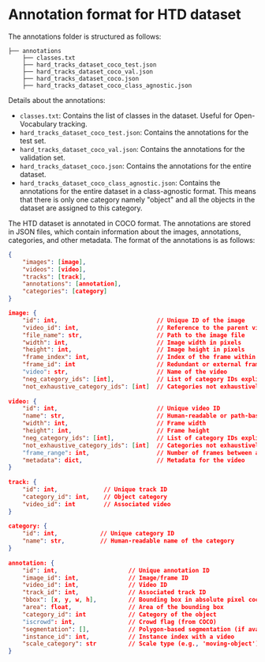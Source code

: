 # Annotation format for HTD dataset


The annotations folder is structured as follows:

```
├── annotations
    ├── classes.txt
    ├── hard_tracks_dataset_coco_test.json
    ├── hard_tracks_dataset_coco_val.json
    ├── hard_tracks_dataset_coco.json
    ├── hard_tracks_dataset_coco_class_agnostic.json
```

Details about the annotations:
- `classes.txt`: Contains the list of classes in the dataset. Useful for Open-Vocabulary tracking.
- `hard_tracks_dataset_coco_test.json`: Contains the annotations for the test set.
- `hard_tracks_dataset_coco_val.json`: Contains the annotations for the validation set.
- `hard_tracks_dataset_coco.json`: Contains the annotations for the entire dataset.
- `hard_tracks_dataset_coco_class_agnostic.json`: Contains the annotations for the entire dataset in a class-agnostic format. This means that there is only one category namely "object" and all the objects in the dataset are assigned to this category.


The HTD dataset is annotated in COCO format. The annotations are stored in JSON files, which contain information about the images, annotations, categories, and other metadata.
The format of the annotations is as follows:

````json
{
    "images": [image],
    "videos": [video],
    "tracks": [track],
    "annotations": [annotation],
    "categories": [category]
}

image: {
    "id": int,                            // Unique ID of the image
    "video_id": int,                      // Reference to the parent video
    "file_name": str,                     // Path to the image file
    "width": int,                         // Image width in pixels
    "height": int,                        // Image height in pixels
    "frame_index": int,                   // Index of the frame within the video (starting from 0)
    "frame_id": int                       // Redundant or external frame ID (optional alignment)
    "video": str,                         // Name of the video 
    "neg_category_ids": [int],            // List of category IDs explicitly not present (optional)
    "not_exhaustive_category_ids": [int]  // Categories not exhaustively labeled in this image (optional)
        
video: {
    "id": int,                            // Unique video ID
    "name": str,                          // Human-readable or path-based name
    "width": int,                         // Frame width
    "height": int,                        // Frame height
    "neg_category_ids": [int],            // List of category IDs explicitly not present (optional)
    "not_exhaustive_category_ids": [int]  // Categories not exhaustively labeled in this video (optional)
    "frame_range": int,                   // Number of frames between annotated frames
    "metadata": dict,                     // Metadata for the video    
}
        
track: {
    "id": int,             // Unique track ID
    "category_id": int,    // Object category
    "video_id": int        // Associated video
}
        
category: {
    "id": int,            // Unique category ID
    "name": str,          // Human-readable name of the category
}
        
annotation: {
    "id": int,                    // Unique annotation ID
    "image_id": int,              // Image/frame ID
    "video_id": int,              // Video ID
    "track_id": int,              // Associated track ID
    "bbox": [x, y, w, h],         // Bounding box in absolute pixel coordinates
    "area": float,                // Area of the bounding box
    "category_id": int            // Category of the object
    "iscrowd": int,               // Crowd flag (from COCO)
    "segmentation": [],           // Polygon-based segmentation (if available)
    "instance_id": int,           // Instance index with a video
    "scale_category": str         // Scale type (e.g., 'moving-object')
}
````
